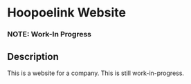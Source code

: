 # Hoopoelink Website

### NOTE: Work-In Progress

## Description

This is a website for a company. This is still work-in-progress.


